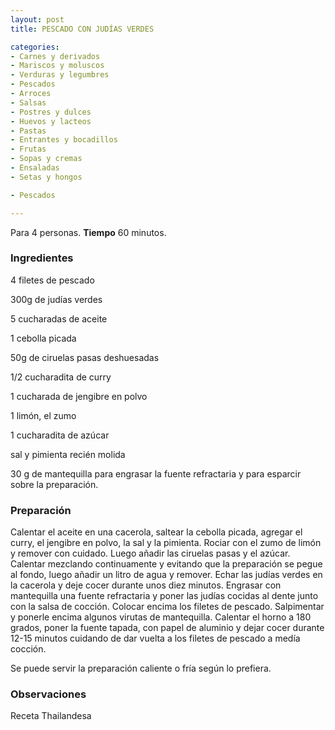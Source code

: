 ```yaml
---
layout: post
title: PESCADO CON JUDÍAS VERDES

categories:
- Carnes y derivados
- Mariscos y moluscos
- Verduras y legumbres
- Pescados
- Arroces
- Salsas
- Postres y dulces
- Huevos y lacteos
- Pastas
- Entrantes y bocadillos
- Frutas
- Sopas y cremas
- Ensaladas
- Setas y hongos

- Pescados

---
```

Para 4 personas.
<b>Tiempo</b> 60 minutos.

<h3>Ingredientes</h3>

4 filetes de pescado

300g de judías verdes

5 cucharadas de aceite

1 cebolla picada

50g de ciruelas pasas deshuesadas

1/2 cucharadita de curry

1 cucharada de jengibre en polvo

1 limón, el zumo

1 cucharadita de azúcar

sal y pimienta recién molida

30 g de mantequilla para engrasar la fuente refractaria y para esparcir sobre la preparación.

<h3>Preparación</h3>

Calentar el aceite en una cacerola, saltear la cebolla picada, agregar el curry, el jengibre en polvo, la sal y la pimienta. Rociar con el zumo de limón y remover con cuidado. Luego añadir las ciruelas pasas y el azúcar. Calentar mezclando continuamente y evitando que la preparación se pegue al fondo, luego añadir un litro de agua y remover. Echar las judías verdes en la cacerola y deje cocer durante unos diez minutos. Engrasar con mantequilla una fuente refractaria y poner las judías cocidas al dente junto con la salsa de cocción. Colocar encima los filetes de pescado. Salpimentar y ponerle encima algunos virutas de mantequilla. Calentar el horno a 180 grados, poner la fuente tapada, con papel de aluminio y dejar cocer durante 12-15 minutos cuidando de dar vuelta a los filetes de pescado a medía cocción.

Se puede servir la preparación caliente o fría según lo prefiera.

<h3>Observaciones</h3>

Receta Thailandesa

